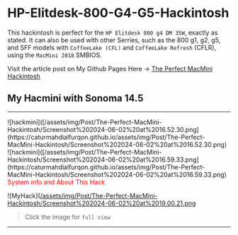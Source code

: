 # HP-Elitdesk-800-G4-G5-Hackintosh
This hackintosh is perfect for the `HP Elitdesk 800 g4 DM 35W`, exactly as stated. It can also be used with other Serries, such as the 800 g1, g2, g5, and SFF models with `CoffeeLake (CFL)` and `CoffeeLake Refresh` (CFLR), using the `MacMini 2018` SMBIOS.

Visit the article post on My Github Pages Here -> [The Perfect MacMini Hackintosh](https://caturmahdialfurqon.github.io/posts/The-perfect-macmini-HACKINTOSH/)

## My Hacmini with Sonoma 14.5
<hr>
![hackmini]([/assets/img/Post/The-Perfect-MacMini-Hackintosh/Screenshot%202024-06-02%20at%2016.52.30.png](https://caturmahdialfurqon.github.io/assets/img/Post/The-Perfect-MacMini-Hackintosh/Screenshot%202024-06-02%20at%2016.52.30.png) <br>
![hackmini]([/assets/img/Post/The-Perfect-MacMini-Hackintosh/Screenshot%202024-06-02%20at%2016.59.33.png](https://caturmahdialfurqon.github.io/assets/img/Post/The-Perfect-MacMini-Hackintosh/Screenshot%202024-06-02%20at%2016.59.33.png)
<br>
<span style="color: #FF0000 !important;">System info and About This Hack</span>

![MyHack]([/assets/img/Post/The-Perfect-MacMini-Hackintosh/Screenshot%202024-06-02%20at%2019.00.21.png](https://caturmahdialfurqon.github.io/assets/img/Post/The-Perfect-MacMini-Hackintosh/Screenshot%202024-06-02%20at%2019.00.21.png)
> Click the image for `full view`
<hr>
<br>
